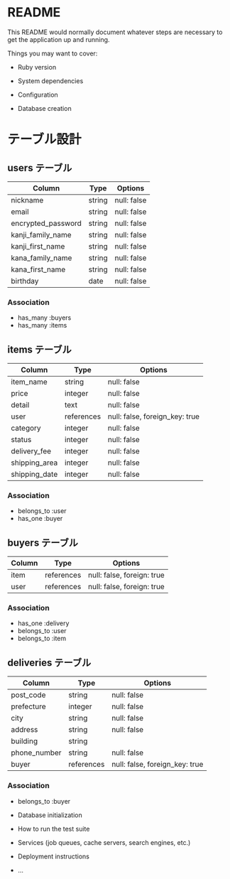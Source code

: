 # README

This README would normally document whatever steps are necessary to get the
application up and running.

Things you may want to cover:

* Ruby version

* System dependencies

* Configuration

* Database creation
# テーブル設計

## users テーブル

| Column                | Type   | Options     |
| --------------------- | ------ | ----------- |
| nickname              | string | null: false |
| email                 | string | null: false |
| encrypted_password    | string | null: false |
| kanji_family_name     | string | null: false |
| kanji_first_name      | string | null: false |
| kana_family_name      | string | null: false |
| kana_first_name       | string | null: false |
| birthday              | date   | null: false |

### Association
- has_many :buyers
- has_many :items

## items テーブル

| Column        | Type       | Options                        |
| ------------- | ---------- | ------------------------------ |
| item_name     | string     | null: false                    |
| price         | integer    | null: false                    |
| detail        | text       | null: false                    |
| user          | references | null: false, foreign_key: true |
| category      | integer    | null: false                    |
| status        | integer    | null: false                    |
| delivery_fee  | integer    | null: false                    |
| shipping_area | integer    | null: false                    |
| shipping_date | integer    | null: false                    |

### Association
- belongs_to :user
- has_one :buyer

## buyers テーブル

| Column | Type       | Options                    |
| ------ | ---------- | -------------------------- |
| item   | references | null: false, foreign: true |
| user   | references | null: false, foreign: true |

### Association
- has_one :delivery
- belongs_to :user
- belongs_to :item


## deliveries テーブル

| Column       | Type       | Options                        |
| ------------ | ---------- | ------------------------------ |
| post_code    | string     | null: false                    |
| prefecture   | integer    | null: false                    |
| city         | string     | null: false                    |
| address      | string     | null: false                    |
| building     | string     |                                |
| phone_number | string     | null: false                    |
| buyer        | references | null: false, foreign_key: true |

### Association
- belongs_to :buyer

* Database initialization

* How to run the test suite

* Services (job queues, cache servers, search engines, etc.)

* Deployment instructions

* ...
